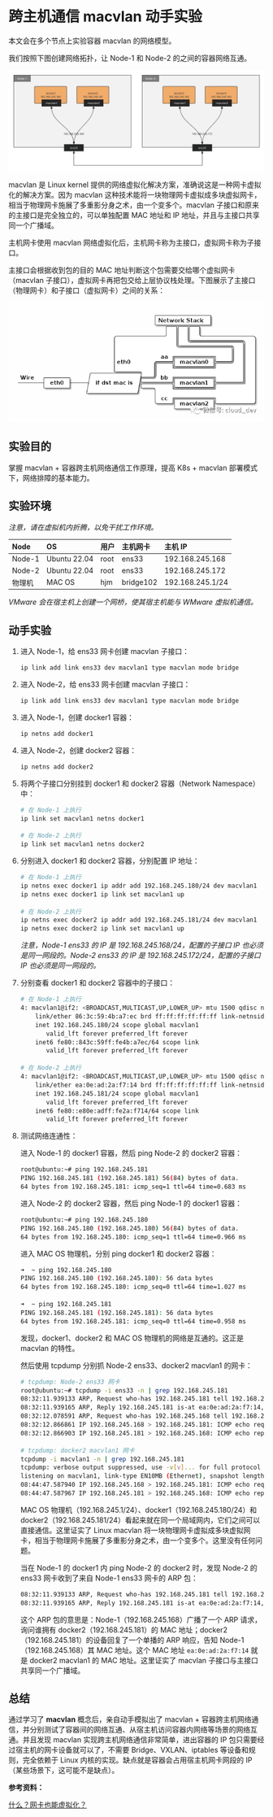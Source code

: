 # 跨主机通信 macvlan 动手实验

本文会在多个节点上实验容器 macvlan 的网络模型。

我们按照下图创建网络拓扑，让 Node-1 和 Node-2 的之间的容器网络互通。

![macvlan](./assets/17028066642148.png)

macvlan 是 Linux kernel 提供的网络虚拟化解决方案，准确说这是一种网卡虚拟化的解决方案。因为 macvlan 这种技术能将一块物理网卡虚拟成多块虚拟网卡，相当于物理网卡施展了多重影分身之术，由一个变多个。macvlan 子接口和原来的主接口是完全独立的，可以单独配置 MAC 地址和 IP 地址，并且与主接口共享同一个广播域。

主机网卡使用 macvlan 网络虚拟化后，主机网卡称为主接口，虚拟网卡称为子接口。

主接口会根据收到包的目的 MAC 地址判断这个包需要交给哪个虚拟网卡（macvlan 子接口），虚拟网卡再把包交给上层协议栈处理。下图展示了主接口（物理网卡）和子接口（虚拟网卡）之间的关系：

![macvlan](./assets/93c52349da352d6v.png)

## 实验目的

掌握 macvlan + 容器跨主机网络通信工作原理，提高 K8s + macvlan 部署模式下，网络排障的基本能力。

## 实验环境

*注意，请在虚拟机内折腾，以免干扰工作环境。*

| Node | OS | 用户 | 主机网卡 | 主机 IP |
| :---- | :---- | :---- | :---- | :---- |
| Node-1 | Ubuntu 22.04 | root | ens33 | 192.168.245.168 |
| Node-2 | Ubuntu 22.04 | root | ens33 | 192.168.245.172 |
| 物理机 | MAC OS | hjm | bridge102 | 192.168.245.1/24 |

*VMware 会在宿主机上创建一个网桥，使其宿主机能与 WMware 虚拟机通信。*

## 动手实验

1. 进入 Node-1，给 ens33 网卡创建 macvlan 子接口：

   ```bash
   ip link add link ens33 dev macvlan1 type macvlan mode bridge
   ```

2. 进入 Node-2，给 ens33 网卡创建 macvlan 子接口：

   ```bash
   ip link add link ens33 dev macvlan1 type macvlan mode bridge
   ```

3. 进入 Node-1，创建 docker1 容器：

   ```bash
   ip netns add docker1
   ```

3. 进入 Node-2，创建 docker2 容器：

   ```bash
   ip netns add docker2
   ```

4. 将两个子接口分别挂到 docker1 和 docker2 容器（Network Namespace）中：

   ```bash
   # 在 Node-1 上执行
   ip link set macvlan1 netns docker1

   # 在 Node-2 上执行
   ip link set macvlan1 netns docker2
   ```

5. 分别进入 docker1 和 docker2 容器，分别配置 IP 地址：

   ```bash
   # 在 Node-1 上执行
   ip netns exec docker1 ip addr add 192.168.245.180/24 dev macvlan1
   ip netns exec docker1 ip link set macvlan1 up

   # 在 Node-2 上执行
   ip netns exec docker2 ip addr add 192.168.245.181/24 dev macvlan1
   ip netns exec docker2 ip link set macvlan1 up
   ```

   *注意，Node-1 ens33 的 IP 是 192.168.245.168/24，配置的子接口 IP 也必须是同一网段的。Node-2 ens33 的 IP 是 192.168.245.172/24，配置的子接口 IP 也必须是同一网段的。*

6. 分别查看 docker1 和 docker2 容器中的子接口：

   ```bash
   # 在 Node-1 上执行
   4: macvlan1@if2: <BROADCAST,MULTICAST,UP,LOWER_UP> mtu 1500 qdisc noqueue state UP group default qlen 1000
       link/ether 86:3c:59:4b:a7:ec brd ff:ff:ff:ff:ff:ff link-netnsid 0
       inet 192.168.245.180/24 scope global macvlan1
          valid_lft forever preferred_lft forever
       inet6 fe80::843c:59ff:fe4b:a7ec/64 scope link
          valid_lft forever preferred_lft forever

   # 在 Node-2 上执行
   4: macvlan1@if2: <BROADCAST,MULTICAST,UP,LOWER_UP> mtu 1500 qdisc noqueue state UP group default qlen 1000
       link/ether ea:0e:ad:2a:f7:14 brd ff:ff:ff:ff:ff:ff link-netnsid 0
       inet 192.168.245.181/24 scope global macvlan1
          valid_lft forever preferred_lft forever
       inet6 fe80::e80e:adff:fe2a:f714/64 scope link
          valid_lft forever preferred_lft forever
   ```

7. 测试网络连通性：

   进入 Node-1 的 docker1 容器，然后 ping Node-2 的 docker2 容器：

   ```bash
   root@ubuntu:~# ping 192.168.245.181
   PING 192.168.245.181 (192.168.245.181) 56(84) bytes of data.
   64 bytes from 192.168.245.181: icmp_seq=1 ttl=64 time=0.683 ms
   ```

   进入 Node-2 的 docker2 容器，然后 ping Node-1 的 docker1 容器：

   ```bash
   root@ubuntu:~# ping 192.168.245.180
   PING 192.168.245.180 (192.168.245.180) 56(84) bytes of data.
   64 bytes from 192.168.245.180: icmp_seq=1 ttl=64 time=0.966 ms
   ```

   进入 MAC OS 物理机，分别 ping docker1 和 docker2 容器：

   ```bash
   ➜  ~ ping 192.168.245.180
   PING 192.168.245.180 (192.168.245.180): 56 data bytes
   64 bytes from 192.168.245.180: icmp_seq=0 ttl=64 time=1.027 ms

   ➜  ~ ping 192.168.245.181
   PING 192.168.245.181 (192.168.245.181): 56 data bytes
   64 bytes from 192.168.245.181: icmp_seq=0 ttl=64 time=0.958 ms
   ```
    
   发现，docker1、docker2 和 MAC OS 物理机的网络是互通的。这正是 macvlan 的特性。

   然后使用 tcpdump 分别抓 Node-2 ens33、docker2 macvlan1 的网卡：

   ```bash
   # tcpdump: Node-2 ens33 网卡
   root@ubuntu:~# tcpdump -i ens33 -n | grep 192.168.245.181
   08:32:11.939133 ARP, Request who-has 192.168.245.181 tell 192.168.245.168, length 46
   08:32:11.939165 ARP, Reply 192.168.245.181 is-at ea:0e:ad:2a:f7:14, length 28
   08:32:12.078591 ARP, Request who-has 192.168.245.168 tell 192.168.245.181, length 28
   08:32:12.866861 IP 192.168.245.168 > 192.168.245.181: ICMP echo request, id 9, seq 7, length 64
   08:32:12.866903 IP 192.168.245.181 > 192.168.245.168: ICMP echo reply, id 9, seq 7, length 64

   # tcpdump: docker2 macvlan1 网卡
   tcpdump -i macvlan1 -n | grep 192.168.245.181
   tcpdump: verbose output suppressed, use -v[v]... for full protocol decode
   listening on macvlan1, link-type EN10MB (Ethernet), snapshot length 262144 bytes
   08:44:47.587940 IP 192.168.245.168 > 192.168.245.181: ICMP echo request, id 16, seq 1, length 64
   08:44:47.587967 IP 192.168.245.181 > 192.168.245.168: ICMP echo reply, id 16, seq 1, length 64
   ```

   MAC OS 物理机（192.168.245.1/24）、docker1（192.168.245.180/24）和 docker2（192.168.245.181/24）看起来就在同一个局域网内，它们之间可以直接通信。这里证实了 Linux macvlan 将一块物理网卡虚拟成多块虚拟网卡，相当于物理网卡施展了多重影分身之术，由一个变多个。这里没有任何问题。

   当在 Node-1 的 docker1 内 ping Node-2 的 docker2 时，发现 Node-2 的 ens33 网卡收到了来自 Node-1 ens33 网卡的 ARP 包：

   ```bash
   08:32:11.939133 ARP, Request who-has 192.168.245.181 tell 192.168.245.168, length 46
   08:32:11.939165 ARP, Reply 192.168.245.181 is-at ea:0e:ad:2a:f7:14, length 28
   ```

   这个 ARP 包的意思是：Node-1（192.168.245.168）广播了一个 ARP 请求，询问谁拥有 docker2（192.168.245.181）的 MAC 地址；docker2（192.168.245.181）的设备回复了一个单播的 ARP 响应，告知 Node-1（192.168.245.168）其 MAC 地址。这个 MAC 地址 `ea:0e:ad:2a:f7:14` 就是 docker2 macvlan1 的 MAC 地址。这里证实了 macvlan 子接口与主接口共享同一个广播域。

## 总结

通过学习了 **macvlan** 概念后，亲自动手模拟出了 macvlan + 容器跨主机网络通信，并分别测试了容器间的网络互通、从宿主机访问容器内网络等场景的网络互通。并且发现 macvlan 实现跨主机网络通信非常简单，进出容器的 IP 包只需要经过宿主机的网卡设备就可以了，不需要 Bridge、VXLAN、iptables 等设备和规则，完全依赖于 Linux 内核的实现。缺点就是容器会占用宿主机网卡网段的 IP（某些场景下，这可能不是缺点）。

**参考资料：**

[什么？网卡也能虚拟化？](https://mp.weixin.qq.com/s?__biz=MzI1OTY2MzMxOQ==&amp;mid=2247485246&amp;idx=1&amp;sn=c42a3618c357ebf5f6b7b7ce78ae568f&amp;chksm=ea743386dd03ba90ad65940321385f68f9315fec16d82a08efa12c18501d8cadf95cf9e614a2&amp;scene=21#wechat_redirect)
